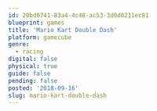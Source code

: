 ```yaml
---
id: 20bd0741-83a4-4c48-ac53-3d0d0211ec81
blueprint: games
title: 'Mario Kart Double Dash'
platform: gamecube
genre:
  - racing
digital: false
physical: true
guide: false
pending: false
posted: '2018-09-16'
slug: mario-kart-double-dash
---
```

